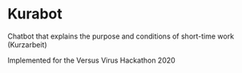 # Kurabot
Chatbot that explains the purpose and conditions of short-time work (Kurzarbeit)

Implemented for the Versus Virus Hackathon 2020
